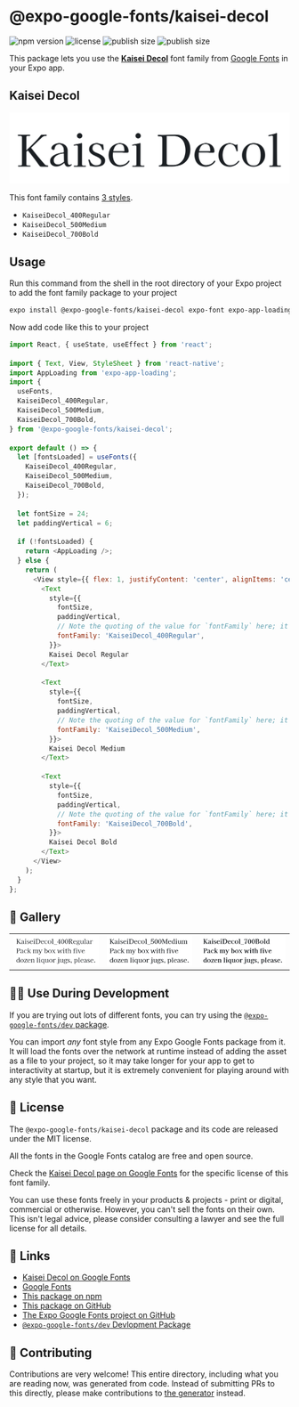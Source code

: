 # @expo-google-fonts/kaisei-decol

![npm version](https://flat.badgen.net/npm/v/@expo-google-fonts/kaisei-decol)
![license](https://flat.badgen.net/github/license/expo/google-fonts)
![publish size](https://flat.badgen.net/packagephobia/install/@expo-google-fonts/kaisei-decol)
![publish size](https://flat.badgen.net/packagephobia/publish/@expo-google-fonts/kaisei-decol)

This package lets you use the [**Kaisei Decol**](https://fonts.google.com/specimen/Kaisei+Decol) font family from [Google Fonts](https://fonts.google.com/) in your Expo app.

## Kaisei Decol

![Kaisei Decol](./font-family.png)

This font family contains [3 styles](#-gallery).

- `KaiseiDecol_400Regular`
- `KaiseiDecol_500Medium`
- `KaiseiDecol_700Bold`

## Usage

Run this command from the shell in the root directory of your Expo project to add the font family package to your project
```sh
expo install @expo-google-fonts/kaisei-decol expo-font expo-app-loading
```

Now add code like this to your project
```js
import React, { useState, useEffect } from 'react';

import { Text, View, StyleSheet } from 'react-native';
import AppLoading from 'expo-app-loading';
import {
  useFonts,
  KaiseiDecol_400Regular,
  KaiseiDecol_500Medium,
  KaiseiDecol_700Bold,
} from '@expo-google-fonts/kaisei-decol';

export default () => {
  let [fontsLoaded] = useFonts({
    KaiseiDecol_400Regular,
    KaiseiDecol_500Medium,
    KaiseiDecol_700Bold,
  });

  let fontSize = 24;
  let paddingVertical = 6;

  if (!fontsLoaded) {
    return <AppLoading />;
  } else {
    return (
      <View style={{ flex: 1, justifyContent: 'center', alignItems: 'center' }}>
        <Text
          style={{
            fontSize,
            paddingVertical,
            // Note the quoting of the value for `fontFamily` here; it expects a string!
            fontFamily: 'KaiseiDecol_400Regular',
          }}>
          Kaisei Decol Regular
        </Text>

        <Text
          style={{
            fontSize,
            paddingVertical,
            // Note the quoting of the value for `fontFamily` here; it expects a string!
            fontFamily: 'KaiseiDecol_500Medium',
          }}>
          Kaisei Decol Medium
        </Text>

        <Text
          style={{
            fontSize,
            paddingVertical,
            // Note the quoting of the value for `fontFamily` here; it expects a string!
            fontFamily: 'KaiseiDecol_700Bold',
          }}>
          Kaisei Decol Bold
        </Text>
      </View>
    );
  }
};

```

## 🔡 Gallery


||||
|-|-|-|
|![KaiseiDecol_400Regular](./KaiseiDecol_400Regular.ttf.png)|![KaiseiDecol_500Medium](./KaiseiDecol_500Medium.ttf.png)|![KaiseiDecol_700Bold](./KaiseiDecol_700Bold.ttf.png)||


## 👩‍💻 Use During Development

If you are trying out lots of different fonts, you can try using the [`@expo-google-fonts/dev` package](https://github.com/expo/google-fonts/tree/master/font-packages/dev#readme).

You can import *any* font style from any Expo Google Fonts package from it. It will load the fonts
over the network at runtime instead of adding the asset as a file to your project, so it may take longer
for your app to get to interactivity at startup, but it is extremely convenient
for playing around with any style that you want.

## 📖 License

The `@expo-google-fonts/kaisei-decol` package and its code are released under the MIT license.

All the fonts in the Google Fonts catalog are free and open source.

Check the [Kaisei Decol page on Google Fonts](https://fonts.google.com/specimen/Kaisei+Decol) for the specific license of this font family.

You can use these fonts freely in your products & projects - print or digital, commercial or otherwise. However, you can't sell the fonts on their own. This isn't legal advice, please consider consulting a lawyer and see the full license for all details.

## 🔗 Links

- [Kaisei Decol on Google Fonts](https://fonts.google.com/specimen/Kaisei+Decol)
- [Google Fonts](https://fonts.google.com/)
- [This package on npm](https://www.npmjs.com/package/@expo-google-fonts/kaisei-decol)
- [This package on GitHub](https://github.com/expo/google-fonts/tree/master/font-packages/kaisei-decol)
- [The Expo Google Fonts project on GitHub](https://github.com/expo/google-fonts)
- [`@expo-google-fonts/dev` Devlopment Package](https://github.com/expo/google-fonts/tree/master/font-packages/dev)

## 🤝 Contributing

Contributions are very welcome! This entire directory, including what you are reading now, was generated from code. Instead of submitting PRs to this directly, please make contributions to [the generator](https://github.com/expo/google-fonts/tree/master/packages/generator) instead.
